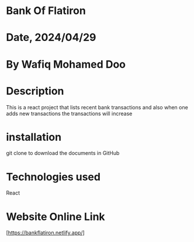 # Bank Of Flatiron

# Date, 2024/04/29

# By Wafiq Mohamed Doo

# Description

This is a react project that lists recent bank transactions and also when one adds new transactions the transactions will increase

# installation
git clone to download the documents in GitHub

# Technologies used
React

# Website Online Link

[https://bankflatiron.netlify.app/]